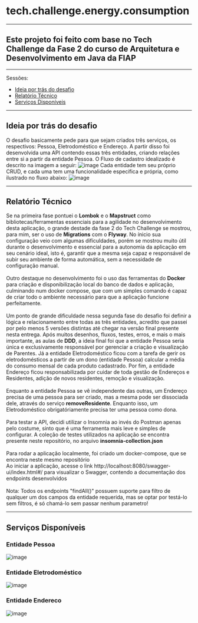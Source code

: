 # tech.challenge.energy.consumption

---
## Este projeto foi feito com base no Tech Challenge da Fase 2 do curso de Arquitetura e Desenvolvimento em Java da FIAP


---
Sessões:
- [Ideia por trás do desafio](#ideia-por-trás-do-desafio)
- [Relatório Técnico](#relatório-técnico)
- [Serviços Disponíveis](#serviços-disponíveis)


---
## Ideia por trás do desafio

O desafio basicamente pede para que sejam criados três serviços, os respectivos: Pessoa, Eletrodoméstico e Endereço.
A partir disso foi desenvolvida uma API contendo essas três entidades, criando relações entre si a partir da entidade Pessoa.
O Fluxo de cadastro idealizado é descrito na imagem a seguir:
![image](https://github.com/henriquemt13/tech.challenge.energy.consumption.api/assets/47531611/5a2de5e6-0080-45c0-af41-e52fe5047ff8)
Cada entidade tem seu próprio CRUD, e cada uma tem uma funcionalidade específica e própria, como ilustrado no fluxo abaixo:
![image](https://github.com/henriquemt13/tech.challenge.energy.consumption.api/assets/47531611/c3fa2140-178c-41f1-abda-e685cd43732d)




---
## Relatório Técnico

Se na primeira fase pontuei o **Lombok** e o **Mapstruct** como bibliotecas/ferramentas essenciais para a agilidade no desenvolvimento desta aplicação, o grande destade da fase 2 do Tech Challenge se mostrou, para mim, ser o uso de **Migrations** com o **Flyway**.
No ínicio sua configuração veio com algumas difículdades, porém se mostrou muito útil durante o desenvolvimento e essencial para a autonomia da aplicação em seu cenário ideal, isto é, garantir que a mesma seja capaz e responsável de subir seu ambiente de
forma automática, sem a necessidade de configuração manual.
<br>
<br>
Outro destaque no desenvolvimento foi o uso das ferramentas do **Docker** para criação e disponibilização local do banco de dados e aplicação, culminando num docker compose, que com um simples comando é capaz de criar todo o ambiente necessário para que a aplicação
funcione perfeitamente.
<br>
<br>
Um ponto de grande dificuldade nessa segunda fase do desafio foi definir a lógica e relacionamento entre todas as três entidades, acredito que passei por pelo menos 5 versões distintas até chegar na versão final presente nesta entrega. Após muitos desenhos, fluxos,
testes, erros, e mais o mais importante, as aulas de **DDD**, a ideia final foi que a entidade Pessoa seria única e exclusivamente responsável por gerenciar a criação e visualização de Parentes. Já a entidade Eletrodoméstico ficou com a tarefa de gerir os eletrodomésticos a partir de um dono (entidade Pessoa) calcular a média do consumo mensal de cada produto cadastrado.
Por fim, a entidade Endereço ficou responsabilizada por cuidar de toda gestão de Endereços e Residentes, adição de novos residentes, remoção e visualização.
<br>
<br>
Enquanto a entidade Pessoa se vê independente das outras, um Endereço precisa de uma pessoa para ser criado, mas a mesma pode ser dissociada dele, através do serviço **removeResidente**. Enquanto isso, um Eletrodoméstico obrigatóriamente precisa ter uma 
pessoa como dona.
<br>
<br>
Para testar a API, decidi utilizar o Insomnia ao invés do Postman apenas pelo costume, sinto que é uma ferramenta mais leve e simples de configurar. A coleção de testes utilizados na aplicação se encontra presente neste repositório, no arquivo **insomnia-collection.json**
<br>
<br>
Para rodar a aplicação localmente, foi criado um docker-compose, que se encontra neste mesmo repositório
<br>
Ao iniciar a aplicação, acesse o link http://localhost:8080/swagger-ui/index.html#/ para visualizar o Swagger, contendo a documentação dos endpoints desenvolvidos
<br>
<br>
Nota: Todos os endpoints "findAll()" possuem suporte para filtro de qualquer um dos campos da entidade requerida, mas se optar por testá-lo sem filtros, é só chamá-lo sem passar nenhum parametro!


---
## Serviços Disponíveis

### Entidade Pessoa

![image](https://github.com/henriquemt13/tech.challenge.energy.consumption.api/assets/47531611/053f33e7-3ed2-4d9f-a280-fd1b07983665)


### Entidade Eletrodoméstico
![image](https://github.com/henriquemt13/tech.challenge.energy.consumption.api/assets/47531611/417ba18e-28d2-42ed-b3a3-64722a146225)


### Entidade Endereco
![image](https://github.com/henriquemt13/tech.challenge.energy.consumption.api/assets/47531611/7c12a77c-0f5f-42f4-a641-104bc36d255e)



